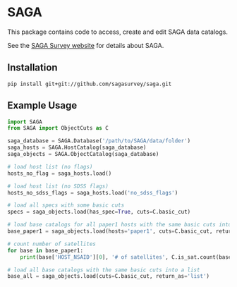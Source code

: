 SAGA
====

This package contains code to access, create and edit SAGA data catalogs.

See the [SAGA Survey website](http://sagasurvey.org/) for details about SAGA.

## Installation

    pip install git+git://github.com/sagasurvey/saga.git


## Example Usage

```python
import SAGA
from SAGA import ObjectCuts as C

saga_database = SAGA.Database('/path/to/SAGA/data/folder')
saga_hosts = SAGA.HostCatalog(saga_database)
saga_objects = SAGA.ObjectCatalog(saga_database)

# load host list (no flags)
hosts_no_flag = saga_hosts.load()

# load host list (no SDSS flags)
hosts_no_sdss_flags = saga_hosts.load('no_sdss_flags')

# load all specs with some basic cuts
specs = saga_objects.load(has_spec=True, cuts=C.basic_cut)

# load base catalogs for all paper1 hosts with the same basic cuts into a list:
base_paper1 = saga_objects.load(hosts='paper1', cuts=C.basic_cut, return_as='list')

# count number of satellites
for base in base_paper1:
    print(base['HOST_NSAID'][0], '# of satellites', C.is_sat.count(base))

# load all base catalogs with the same basic cuts into a list
base_all = saga_objects.load(cuts=C.basic_cut, return_as='list')
```
